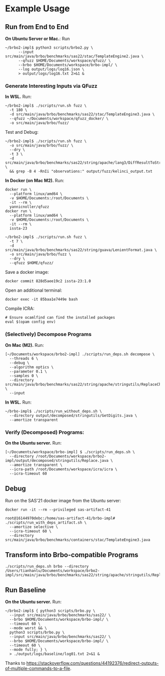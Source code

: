 # Example Usage

## Run from End to End

**On Ubuntu Server or Mac.**: Run

```shell
~/brbo2-impl$ python3 scripts/brbo2.py \
      --input src/main/java/brbo/benchmarks/sas22/stac/TemplateEngine2.java \
      --qfuzz $HOME/Documents/workspace/qfuzz/ \
      --brbo $HOME/Documents/workspace/brbo-impl/ \
      --log output/logs/log16.json \
      > output/logs/log16.txt 2>&1 &
```

### Generate Interesting Inputs via QFuzz

**In WSL.** Run:
```shell
~/brbo2-impl$ ./scripts/run.sh fuzz \
  -t 180 \
  -d src/main/java/brbo/benchmarks/sas22/stac/TemplateEngine3.java \
  --qfuzz ~/Documents/workspace/qfuzz_docker/ \
  -o src/main/java/brbo/fuzz/
```

Test and Debug:
```shell
~/brbo2-impl$ ./scripts/run.sh fuzz \
  -o src/main/java/brbo/fuzz/ \
  --dry \
  -t 3 \
  -d src/main/java/brbo/benchmarks/sas22/string/apache/lang3/DiffResultToString.java \
  && grep -B 4 -RnIi "observations:" output/fuzz/kelinci_output.txt
```

**In Docker (on Mac M2).** Run:
```shell
docker run \
  --platform linux/amd64 \ 
  -v $HOME/Documents:/root/Documents \
  -it --rm \
  yannicnoller/qfuzz
docker run \
  --platform linux/amd64 \
  -v $HOME/Documents:/root/Documents \
  -it --rm \
  issta-23

~/brbo2-impl$ ./scripts/run.sh fuzz \
  -t 7 \
  -d src/main/java/brbo/benchmarks/sas22/string/guava/LenientFormat.java \
  -o src/main/java/brbo/fuzz \
  --dry \ 
  --qfuzz $HOME/qfuzz/
```

Save a docker image:
```shell
docker commit 828d5aee19c2 issta-23:1.0 
```

Open an additional terminal:
```shell
docker exec -it 85baa1e7449e bash
```

Compile ICRA:
```shell
# Ensure ocamlfind can find the installed packages
eval $(opam config env)
```

### (Selectively) Decompose Programs

**On Mac (M2).** Run:
```shell
[~/Documents/workspace/brbo2-impl] ./scripts/run_deps.sh decompose \
  --threads 6 \
  --debug \
  --algorithm optics \
  --parameter 0.1 \
  --samples 0 \
  --directory src/main/java/brbo/benchmarks/sas22/string/apache/stringutils/ReplaceChars.java \
  --input
```

**In WSL.** Run:
```shell
~/brbo-impl$ ./scripts/run_without_deps.sh \
  --directory output/decomposed/stringutils/GetDigits.java \
  --amortize transparent
```

### Verify (Decomposed) Programs:

**On the Ubuntu server.** Run:
```shell
[~/Documents/workspace/brbo-impl] $ ./scripts/run_deps.sh \
  --directory /root/Documents/workspace/brbo2-impl/output/decomposed/stringutils/Replace.java \
  --amortize transparent \
  --icra-path /root/Documents/workspace/icra/icra \
  --icra-timeout 60
```

## Debug

Run on the SAS'21 docker image from the Ubuntu server:
```shell
docker run -it --rm --privileged sas-artifact-41

root@16144970debc:/home/sas-artifact-41/brbo-impl# ./scripts/run_with_deps_artifact.sh \
  --amortize selective \
  --icra-timeout 60 \
  --directory src/main/java/brbo/benchmarks/containers/stac/TemplateEngine3.java
```

## Transform into Brbo-compatible Programs

```shell
./scripts/run_deps.sh brbo --directory /Users/tianhanlu/Documents/workspace/brbo2-impl/src/main/java/brbo/benchmarks/sas22/string/apache/stringutils/ReplaceChars.java 
```

## Run Baseline

**On the Ubuntu server.** Run:
```shell
~/brbo2-impl$ { python3 scripts/brbo.py \
  --input src/main/java/brbo/benchmarks/sas22/ \
  --brbo $HOME/Documents/workspace/brbo-impl/ \
  --timeout 60 \
  --mode worst && \
  python3 scripts/brbo.py \
  --input src/main/java/brbo/benchmarks/sas22/ \
  --brbo $HOME/Documents/workspace/brbo-impl/ \
  --timeout 60 \
  --mode fully; } \
  > ./output/logs/baseline/log01.txt 2>&1 &
```
Thanks to https://stackoverflow.com/questions/44192376/redirect-outputs-of-multiple-commands-to-a-file.